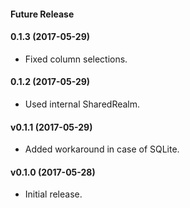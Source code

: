 #### Future Release

#### 0.1.3 (2017-05-29)
- Fixed column selections.

#### 0.1.2 (2017-05-29)
- Used internal SharedRealm.

#### v0.1.1 (2017-05-29)
- Added workaround in case of SQLite.

#### v0.1.0 (2017-05-28)
- Initial release.
